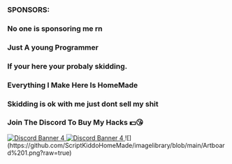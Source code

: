 ### SPONSORS:

### No one is sponsoring me rn

### Just A young Programmer 

### If your here your probaly skidding.

### Everything I Make Here Is HomeMade

### Skidding is ok with me just dont sell my shit

### Join The Discord To Buy My Hacks 💵😘

<a href="https://discord.gg/nxR2MfBWNW" target="_blank">
  <img src="https://discordapp.com/api/guilds/1030514755326193826/widget.png?style=banner4" alt="Discord Banner 4"/>
 </a>


<a href="https://discord.gg/nxR2MfBWNW" target="_blank">
  <img src="https://discordapp.com/api/guilds/1030514755326193826/widget.png?style=banner4" alt="Discord Banner 4"/>
 </a>
![](https://github.com/ScriptKiddoHomeMade/imagelibrary/blob/main/Artboard%201.png?raw=true)


<!--
**ScriptKiddoHomeMade/ScriptKiddoHomeMade** is a ✨ _special_ ✨ repository because its `README.md` (this file) appears on your GitHub profile.

Here are some ideas to get you started:

- 🔭 I’m currently working on ...
- 🌱 I’m currently learning ...
- 👯 I’m looking to collaborate on ...
- 🤔 I’m looking for help with ...
- 💬 Ask me about ...
- 📫 How to reach me: ...
- 😄 Pronouns: ...
- ⚡ Fun fact: ...
-->
